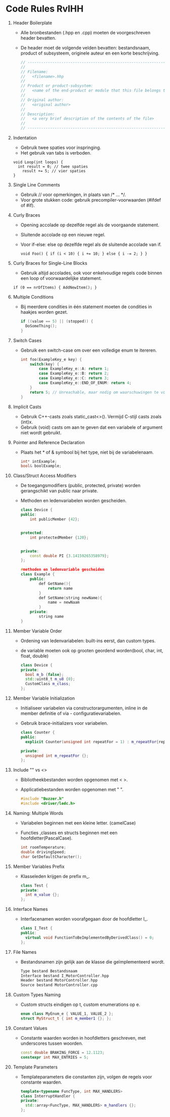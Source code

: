 Code Rules RvIHH
========================================

1.  Header Boilerplate
    -   Alle bronbestanden (.hpp en .cpp) moeten de voorgeschreven header bevatten.
    -	De header moet de volgende velden bevatten: bestandsnaam, product of subsysteem, originele auteur en een korte beschrijving.

        ```c++
        // ---------------------------------------------------------------------
        // 
        // Filename:  
        //   <filename>.hhp
        // 
        // Product or product-subsystem: 
        //   <name of the end-product or module that this file belongs to> 
        // 
        // Original author:  
        //   <original author>  
        // 
        // Description: 
        //   <a very brief description of the contents of the file> 
        // 
        // ---------------------------------------------------------------------
        ```
2. Indentation
    -   Gebruik twee spaties voor inspringing.
    -   Het gebruik van tabs is verboden.

      ```
      void Loop(int loops) { 
        int result = 0; // twee spaties
          result += 5; // vier spaties
      } 
      ```

3. Single Line Comments
    -   Gebruik // voor opmerkingen, in plaats van /* ... */.
    -   Voor grote stukken code: gebruik precompiler-voorwaarden (#ifdef of #if).

4. Curly Braces
    -   Opening accolade op dezelfde regel als de voorgaande statement.
    -   Sluitende accolade op een nieuwe regel.
    -   Voor if-else: else op dezelfde regel als de sluitende accolade van if.

        ``
        void Foo() {
          if (i < 10) {
            i += 10;
        } else {
            i -= 2;
          }
        }
        ``

5. Curly Braces for Single-Line Blocks
    -   Gebruik altijd accolades, ook voor enkelvoudige regels code binnen een loop of voorwaardelijke statement.

    ``
    if (0 == nrOfItems) {
      AddNewItem();
    }
    ``

6. Multiple Conditions
    -   Bij meerdere condities in één statement moeten de condities in haakjes worden gezet.

        ```c++
        if ((value == 5) || (stopped)) {
          DoSomeThing();
        }
        ```

7. Switch Cases
    -   Gebruik een switch-case om over een volledige enum te itereren.

        ```c++
        int foo(ExampleKey_e key) {
            switch(key) {
                case ExampleKey_e::A: return 1;
                case ExampleKey_e::B: return 2;
                case ExampleKey_e::C: return 3;
                case ExampleKey_e::END_OF_ENUM: return 4;
            }
            return 5; // Unreachable, maar nodig om waarschuwingen te voorkomen
        }
        ```

8. Implicit Casts
    -   Gebruik C++-casts zoals static_cast<>(). Vermijd C-stijl casts zoals (int)x.
    -   Gebruik (void) casts om aan te geven dat een variabele of argument niet wordt gebruikt.

9. Pointer and Reference Declaration
    -   Plaats het * of & symbool bij het type, niet bij de variabelenaam.

        ```c++
        int* intExample;
        bool& boolExample;
        ```

10. Class/Struct Access Modifiers
    -   De toegangsmodifiers (public, protected, private) worden gerangschikt van public naar private.
    -   Methoden en ledenvariabelen worden gescheiden.

        ```c++
        class Device {
        public:
            int publicMember {42};


        protected:
            int protectedMember {120};


        private:
            const double PI {3.14159265358979};
        };
        ```

        ```c++
        #methoden en ledenvariable gescheiden
        class Example {
            public:
                def GetName(){
                    return name
                }
                def SetName(string newName){
                    name = newNaam
                }
            private:
                string name
        }
        ```

11. Member Variable Order
    -   Ordening van ledenvariabelen: built-ins eerst, dan custom types.
    -   de variable moeten ook op grooten geordend worden(bool, char, int, float, double)

        ```c++
        class Device {
        private:
          bool m_b {false};
          std::uint8_t m_u8 {0};
          CustomClass m_class;
        };
        ```
 
12. Member Variable Initialization
    -   Initialiseer variabelen via constructorargumenten, inline in de member definitie of via -   configuratievariabelen.
    -   Gebruik brace-initializers voor variabelen.

        ```c++
        class Counter {
        public:
          explicit Counter(unsigned int repeatFor = 1) : m_repeatFor{repeatFor} {}
        
        private:
          unsigned int m_repeatFor {};
        };
        ```

13. Include "" vs <>
    -   Bibliotheekbestanden worden opgenomen met < >.
    -   Applicatiebestanden worden opgenomen met " ".

        ```c++
        #include "Buzzer.h"
        #include <driver/ledc.h>
        ```

14. Naming: Multiple Words

    -   Variabelen beginnen met een kleine letter. (camelCase)
    -   Functies ,classes en structs beginnen met een hoofdletter(PascalCase).

        ```c++
        int roomTemperature;
        double drivingSpeed;
        char GetDefaultCharacter();
        ```

15. Member Variables Prefix
    -   Klasseleden krijgen de prefix m_.

        ```c++
        class Test {
        private:
          int m_value {};
        };
        ```

16. Interface Names
    -   Interfacenamen worden voorafgegaan door de hoofdletter I_.

        ```c++
        class I_Test {
        public:
          virtual void FunctionToBeImplementedByDerivedClass() = 0;
        };
        ```

17. File Names
    -   Bestandsnamen zijn gelijk aan de klasse die geïmplementeerd wordt.

        ```c++
        Type bestand Bestandsnaam
        Interface bestand I_MotorController.hpp
        Header bestand MotorController.hpp
        Source bestand MotorController.cpp
        ```

18. Custom Types Naming
    -   Custom structs eindigen op t, custom enumerations op e.

        ```c++
        enum class MyEnum_e { VALUE_1, VALUE_2 };
        struct MyStruct_t { int m_member1 {}; };
        ```

19. Constant Values
    -   Constante waarden worden in hoofdletters geschreven, met underscores tussen woorden.

        ```c++
        const double BRAKING_FORCE = 12.1123;
        constexpr int MAX_ENTRIES = 5;
        ```

20. Template Parameters
    -   Templateparameters die constanten zijn, volgen de regels voor constante waarden.

        ```c++
        template<typename FuncType, int MAX_HANDLERS>
        class InterruptHandler {
        private:
          std::array<FuncType, MAX_HANDLERS> m_handlers {};
        };
        ```
